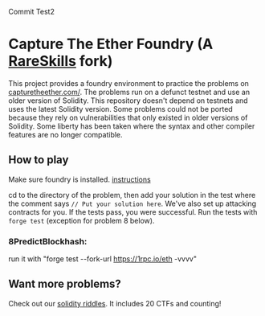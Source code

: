 Commit Test2

# Capture The Ether Foundry (A [RareSkills](http://www.rareskills.io/) fork)
This project provides a foundry environment to practice the problems on [capturetheether.com/](https://capturetheether.com/). The problems run on a defunct testnet and use an older version of Solidity. This repository doesn't depend on testnets and uses the latest Solidity version. Some problems could not be ported because they rely on vulnerabilities that only existed in older versions of Solidity. Some liberty has been taken where the syntax and other compiler features are no longer compatible.

## How to play
Make sure foundry is installed. [instructions](https://book.getfoundry.sh/getting-started/installation)

cd to the directory of the problem, then add your solution in the test where the comment says `// Put your solution here`. We've also set up attacking contracts for you. If the tests pass, you were successful. Run the tests with `forge test` (exception for problem 8 below).

### 8PredictBlockhash:

run it with "forge test --fork-url https://1rpc.io/eth -vvvv"

## Want more problems?
Check out our [solidity riddles](https://github.com/rareSkills/solidity-riddles). It includes 20 CTFs and counting!
